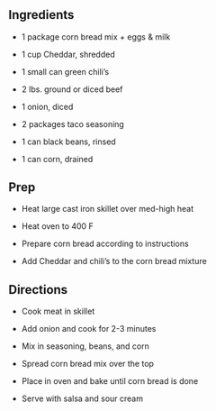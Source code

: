 # 

## Ingredients

- 1 package corn bread mix + eggs & milk

- 1 cup Cheddar, shredded

- 1 small can green chili’s

- 2 lbs. ground or diced beef

- 1 onion, diced

- 2 packages taco seasoning

- 1 can black beans, rinsed

- 1 can corn, drained

## Prep

- Heat large cast iron skillet over med-high heat

- Heat oven to 400 F

- Prepare corn bread according to instructions

- Add Cheddar and chili’s to the corn bread mixture

## Directions

- Cook meat in skillet

- Add onion and cook for 2-3 minutes

- Mix in seasoning, beans, and corn

- Spread corn bread mix over the top

- Place in oven and bake until corn bread is done

- Serve with salsa and sour cream
